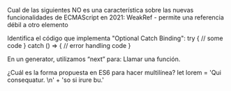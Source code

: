 Cual de las siguientes NO es una característica sobre las nuevas funcionalidades de ECMAScript en 2021:
WeakRef - permite una referencia débil a otro elemento



Identifica el código que implementa "Optional Catch Binding":
try { // some code } catch () => { // error handling code }


En un generator, utilizamos “next” para:
Llamar una función.


¿Cuál es la forma propuesta en ES6 para hacer multilínea?
let lorem = 'Qui consequatur. \n' + 'so si irure bu.'